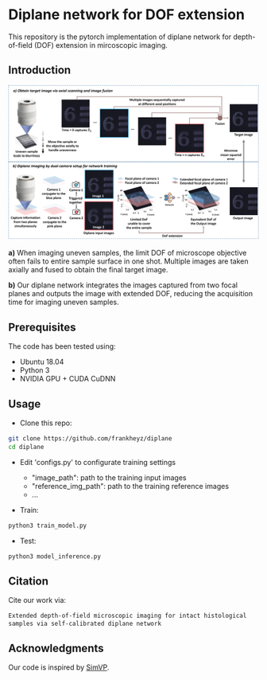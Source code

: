 # Diplane network for DOF extension
This repository is the pytorch implementation of diplane network for depth-of-field (DOF) extension in mircoscopic imaging.

## Introduction
<img src='imgs/diplane.png' width="800px"/>

**a)** When imaging uneven samples, the limit DOF of microscope objective often fails to entire sample surface in one shot. Multiple images 
are taken axially and fused to obtain the final target image. 

**b)** Our diplane network integrates the images captured from two focal planes
and outputs the image with extended DOF, reducing the acquisition time for imaging uneven samples.

## Prerequisites
The code has been tested using:
- Ubuntu 18.04
- Python 3
- NVIDIA GPU + CUDA CuDNN

## Usage
- Clone this repo:
```bash
git clone https://github.com/frankheyz/diplane
cd diplane
```

- Edit 'configs.py' to configurate training settings 
  - "image_path": path to the training input images 
  - "reference_img_path": path to the training reference images
  - ...


- Train:
```bash
python3 train_model.py 
```

- Test:
```bash
python3 model_inference.py 
```

## Citation
Cite our work via:
```
Extended depth-of-field microscopic imaging for intact histological samples via self-calibrated diplane network
```

## Acknowledgments
Our code is inspired by [SimVP](https://github.com/A4Bio/SimVP).